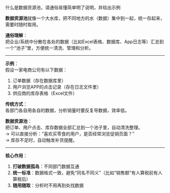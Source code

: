 

什么是数据资源池，请通俗易懂简单明了说明，并给出示例

**数据资源池**就像一个大水库，把不同地方的水（数据）集中到一起，统一存起来，需要时随时取用。

**通俗理解**：  
把企业/系统中分散在各处的数据（比如Excel表格、数据库、App日志等）汇总到一个“池子”里，方便统一清洗、管理和分析。

---

**示例**：  
假设一家电商公司有以下数据：  
1. 订单数据（存在数据库里）  
2. 用户浏览APP的点击记录（存在日志文件里）  
3. 供应商的库存表格（Excel文件）

**传统方式**：  
各部门各自用各自的数据，分析销量时要反复导数据，效率低。

**数据资源池**：  
把订单、用户点击、库存数据全部汇总到一个池子里，自动清洗整理。  
→ 可以直接分析：“喜欢买零食的用户，是否经常浏览促销页面？”  
→ 库存不足时，自动触发补货提醒。

---

**核心作用**：  
1. **打破数据孤岛**：不同部门数据互通  
2. **统一标准**：数据格式一致，避免“同名不同义”（比如“销售额”有人算税前有人算税后）  
3. **随用随取**：分析时不用再到处找数据